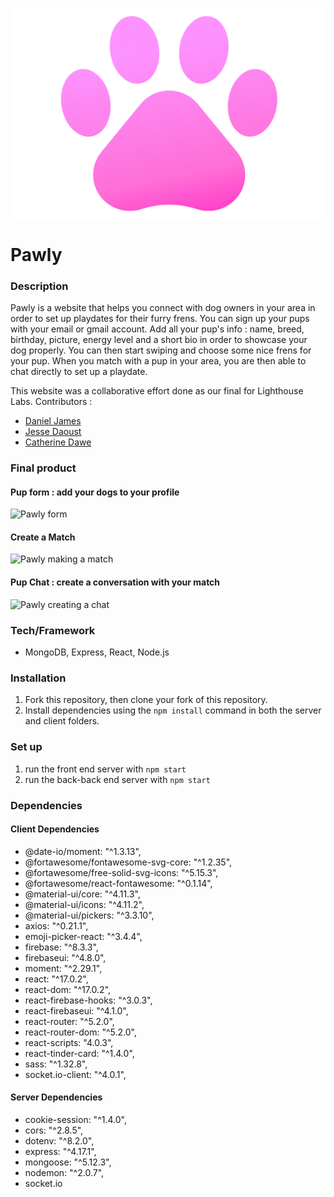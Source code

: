 ![Pawly Logo](https://github.com/djtwdix/pawly/blob/main/client/public/pawlylogo.png)

# Pawly 
### Description 
Pawly is a website that helps you connect with dog owners in your area in order to set up playdates for their furry frens. You can sign up your pups with your email or gmail account. Add all your pup's info : name, breed, birthday, picture, energy level and a short bio in order to showcase your dog properly. You can then start swiping and choose some nice frens for your pup. When you match with a pup in your area, you are then able to chat directly to set up a playdate.

This website was a collaborative effort done as our final for Lighthouse Labs.
Contributors : 
- [Daniel James](https://github.com/djtwdix)
- [Jesse Daoust](https://github.com/jessedxi)
- [Catherine Dawe](https://github.com/dawecode)


### Final product 

#### Pup form : add your dogs to your profile 
![Pawly form](https://github.com/djtwdix/pawly/blob/feature/README/client/public/pupform.png)

#### Create a Match 
![Pawly making a match](https://media.giphy.com/media/S2hdfqaql0JAc6zEEh/giphy.gif)

#### Pup Chat : create a conversation with your match 
![Pawly creating a chat](https://github.com/djtwdix/pawly/blob/feature/README/client/public/pupChat.png)



### Tech/Framework 
- MongoDB, Express, React, Node.js

### Installation 

1. Fork this repository, then clone your fork of this repository.
2. Install dependencies using the `npm install` command in both the server and client folders.

### Set up 
1. run the front end server with `npm start`
2. run the back-back end server with `npm start`

### Dependencies 
#### Client Dependencies
- @date-io/moment: "^1.3.13",
- @fortawesome/fontawesome-svg-core: "^1.2.35",
- @fortawesome/free-solid-svg-icons: "^5.15.3",
- @fortawesome/react-fontawesome: "^0.1.14",
- @material-ui/core: "^4.11.3",
- @material-ui/icons: "^4.11.2",
- @material-ui/pickers: "^3.3.10",
- axios: "^0.21.1",
- emoji-picker-react: "^3.4.4",
- firebase: "^8.3.3",
- firebaseui: "^4.8.0",
- moment: "^2.29.1",
- react: "^17.0.2",
- react-dom: "^17.0.2",
- react-firebase-hooks: "^3.0.3",
- react-firebaseui: "^4.1.0",
- react-router: "^5.2.0",
- react-router-dom: "^5.2.0",
- react-scripts: "4.0.3",
- react-tinder-card: "^1.4.0",
- sass: "^1.32.8",
- socket.io-client: "^4.0.1",
#### Server Dependencies 
- cookie-session: "^1.4.0",
- cors: "^2.8.5",
- dotenv: "^8.2.0",
- express: "^4.17.1",
- mongoose: "^5.12.3",
- nodemon: "^2.0.7",
- socket.io
